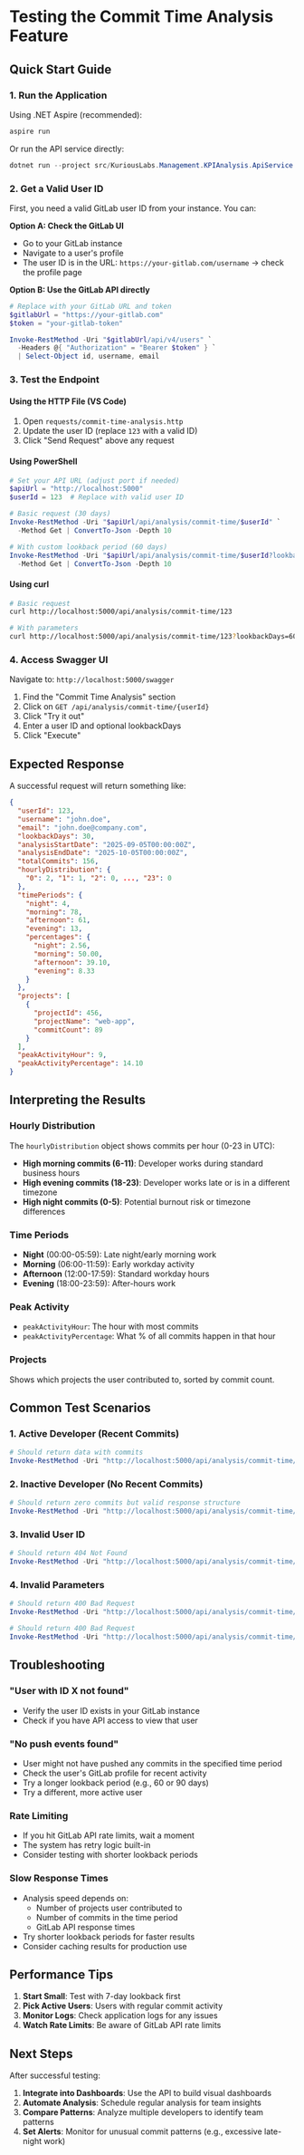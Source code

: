 # Testing the Commit Time Analysis Feature

## Quick Start Guide

### 1. Run the Application

Using .NET Aspire (recommended):
```powershell
aspire run
```

Or run the API service directly:
```powershell
dotnet run --project src/KuriousLabs.Management.KPIAnalysis.ApiService
```

### 2. Get a Valid User ID

First, you need a valid GitLab user ID from your instance. You can:

**Option A: Check the GitLab UI**
- Go to your GitLab instance
- Navigate to a user's profile
- The user ID is in the URL: `https://your-gitlab.com/username` → check the profile page

**Option B: Use the GitLab API directly**
```powershell
# Replace with your GitLab URL and token
$gitlabUrl = "https://your-gitlab.com"
$token = "your-gitlab-token"

Invoke-RestMethod -Uri "$gitlabUrl/api/v4/users" `
  -Headers @{ "Authorization" = "Bearer $token" } `
  | Select-Object id, username, email
```

### 3. Test the Endpoint

#### Using the HTTP File (VS Code)
1. Open `requests/commit-time-analysis.http`
2. Update the user ID (replace `123` with a valid ID)
3. Click "Send Request" above any request

#### Using PowerShell
```powershell
# Set your API URL (adjust port if needed)
$apiUrl = "http://localhost:5000"
$userId = 123  # Replace with valid user ID

# Basic request (30 days)
Invoke-RestMethod -Uri "$apiUrl/api/analysis/commit-time/$userId" `
  -Method Get | ConvertTo-Json -Depth 10

# With custom lookback period (60 days)
Invoke-RestMethod -Uri "$apiUrl/api/analysis/commit-time/$userId?lookbackDays=60" `
  -Method Get | ConvertTo-Json -Depth 10
```

#### Using curl
```bash
# Basic request
curl http://localhost:5000/api/analysis/commit-time/123

# With parameters
curl http://localhost:5000/api/analysis/commit-time/123?lookbackDays=60
```

### 4. Access Swagger UI

Navigate to: `http://localhost:5000/swagger`

1. Find the "Commit Time Analysis" section
2. Click on `GET /api/analysis/commit-time/{userId}`
3. Click "Try it out"
4. Enter a user ID and optional lookbackDays
5. Click "Execute"

## Expected Response

A successful request will return something like:

```json
{
  "userId": 123,
  "username": "john.doe",
  "email": "john.doe@company.com",
  "lookbackDays": 30,
  "analysisStartDate": "2025-09-05T00:00:00Z",
  "analysisEndDate": "2025-10-05T00:00:00Z",
  "totalCommits": 156,
  "hourlyDistribution": {
    "0": 2, "1": 1, "2": 0, ..., "23": 0
  },
  "timePeriods": {
    "night": 4,
    "morning": 78,
    "afternoon": 61,
    "evening": 13,
    "percentages": {
      "night": 2.56,
      "morning": 50.00,
      "afternoon": 39.10,
      "evening": 8.33
    }
  },
  "projects": [
    {
      "projectId": 456,
      "projectName": "web-app",
      "commitCount": 89
    }
  ],
  "peakActivityHour": 9,
  "peakActivityPercentage": 14.10
}
```

## Interpreting the Results

### Hourly Distribution
The `hourlyDistribution` object shows commits per hour (0-23 in UTC):
- **High morning commits (6-11)**: Developer works during standard business hours
- **High evening commits (18-23)**: Developer works late or is in a different timezone
- **High night commits (0-5)**: Potential burnout risk or timezone differences

### Time Periods
- **Night** (00:00-05:59): Late night/early morning work
- **Morning** (06:00-11:59): Early workday activity
- **Afternoon** (12:00-17:59): Standard workday hours
- **Evening** (18:00-23:59): After-hours work

### Peak Activity
- `peakActivityHour`: The hour with most commits
- `peakActivityPercentage`: What % of all commits happen in that hour

### Projects
Shows which projects the user contributed to, sorted by commit count.

## Common Test Scenarios

### 1. Active Developer (Recent Commits)
```powershell
# Should return data with commits
Invoke-RestMethod -Uri "http://localhost:5000/api/analysis/commit-time/123?lookbackDays=30"
```

### 2. Inactive Developer (No Recent Commits)
```powershell
# Should return zero commits but valid response structure
Invoke-RestMethod -Uri "http://localhost:5000/api/analysis/commit-time/456?lookbackDays=7"
```

### 3. Invalid User ID
```powershell
# Should return 404 Not Found
Invoke-RestMethod -Uri "http://localhost:5000/api/analysis/commit-time/999999" -ErrorAction Stop
```

### 4. Invalid Parameters
```powershell
# Should return 400 Bad Request
Invoke-RestMethod -Uri "http://localhost:5000/api/analysis/commit-time/123?lookbackDays=0" -ErrorAction Stop

# Should return 400 Bad Request
Invoke-RestMethod -Uri "http://localhost:5000/api/analysis/commit-time/123?lookbackDays=500" -ErrorAction Stop
```

## Troubleshooting

### "User with ID X not found"
- Verify the user ID exists in your GitLab instance
- Check if you have API access to view that user

### "No push events found"
- User might not have pushed any commits in the specified time period
- Check the user's GitLab profile for recent activity
- Try a longer lookback period (e.g., 60 or 90 days)
- Try a different, more active user

### Rate Limiting
- If you hit GitLab API rate limits, wait a moment
- The system has retry logic built-in
- Consider testing with shorter lookback periods

### Slow Response Times
- Analysis speed depends on:
  - Number of projects user contributed to
  - Number of commits in the time period
  - GitLab API response times
- Try shorter lookback periods for faster results
- Consider caching results for production use

## Performance Tips

1. **Start Small**: Test with 7-day lookback first
2. **Pick Active Users**: Users with regular commit activity
3. **Monitor Logs**: Check application logs for any issues
4. **Watch Rate Limits**: Be aware of GitLab API rate limits

## Next Steps

After successful testing:

1. **Integrate into Dashboards**: Use the API to build visual dashboards
2. **Automate Analysis**: Schedule regular analysis for team insights
3. **Compare Patterns**: Analyze multiple developers to identify team patterns
4. **Set Alerts**: Monitor for unusual commit patterns (e.g., excessive late-night work)
